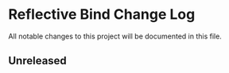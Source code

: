 # Reflective Bind Change Log

All notable changes to this project will be documented in this file.

## Unreleased
